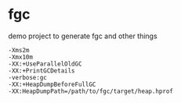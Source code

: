 # fgc

demo project to generate fgc and other things

```shell
-Xms2m
-Xmx10m
-XX:+UseParallelOldGC
-XX:+PrintGCDetails
-verbose:gc
-XX:+HeapDumpBeforeFullGC
-XX:HeapDumpPath=/path/to/fgc/target/heap.hprof
```